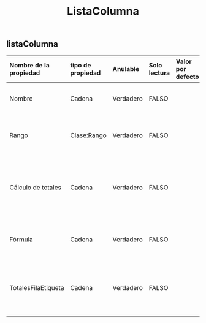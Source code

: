 ﻿---
title: ListaColumna
second_title: Aspose.Cells Cloud Documen
type: docs
url: /es/specification/model/listcolumn/
description: "Aspose.Cells Especificación del modelo de nube: ListColumn. Maneje sin esfuerzo Excel y otros documentos de hoja de cálculo con funciones como abrir, generar, editar, dividir, fusionar, comparar y convertir."
weight: 50
---
## **listaColumna**

 

| Nombre de la propiedad| tipo de propiedad| Anulable| Solo lectura| Valor por defecto| Descripción|
|:- |:- |:- |:- |:- |:- |
| Nombre| Cadena| Verdadero| FALSO|| Obtiene y establece el nombre de la columna.|
| Rango| Clase:Rango| Verdadero| FALSO|| Obtiene el rango de esta columna de lista.|
| Cálculo de totales| Cadena| Verdadero| FALSO|| Obtiene y establece el tipo de cálculo en la fila Totales de la columna de la lista.|
|Fórmula| Cadena| Verdadero| FALSO|| Obtiene y establece la fórmula de la columna de la lista.|
| TotalesFilaEtiqueta| Cadena| Verdadero| FALSO|| Obtiene y establece las etiquetas para mostrar de la fila total.|

